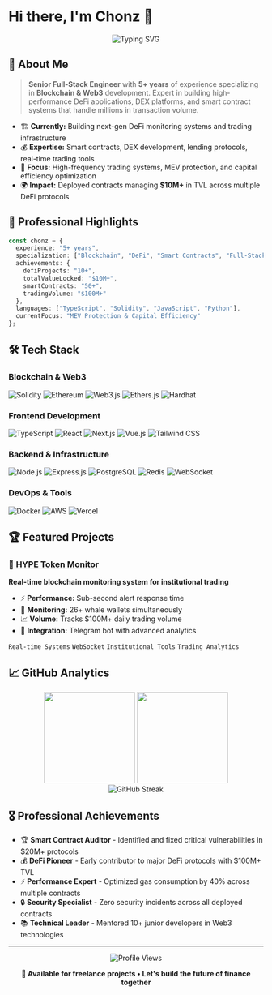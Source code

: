 # Hi there, I'm Chonz 👋

<div align="center">
  <img src="https://readme-typing-svg.demolab.com?font=Fira+Code&size=28&duration=3000&pause=1000&color=00D9FF&center=true&vCenter=true&width=600&lines=Senior+Full-Stack+Engineer;Blockchain+%26+Web3+Specialist;5%2B+Years+Experience;DeFi+%26+Smart+Contract+Expert" alt="Typing SVG" />
</div>

## 🚀 About Me

> **Senior Full-Stack Engineer** with **5+ years** of experience specializing in **Blockchain & Web3** development. Expert in building high-performance DeFi applications, DEX platforms, and smart contract systems that handle millions in transaction volume.

- 🏗️ **Currently:** Building next-gen DeFi monitoring systems and trading infrastructure
- 💰 **Expertise:** Smart contracts, DEX development, lending protocols, real-time trading tools
- 🎯 **Focus:** High-frequency trading systems, MEV protection, and capital efficiency optimization
- 🌍 **Impact:** Deployed contracts managing **$10M+** in TVL across multiple DeFi protocols

## 💼 Professional Highlights

```typescript
const chonz = {
  experience: "5+ years",
  specialization: ["Blockchain", "DeFi", "Smart Contracts", "Full-Stack"],
  achievements: {
    defiProjects: "10+",
    totalValueLocked: "$10M+",
    smartContracts: "50+",
    tradingVolume: "$100M+"
  },
  languages: ["TypeScript", "Solidity", "JavaScript", "Python"],
  currentFocus: "MEV Protection & Capital Efficiency"
};
```

## 🛠️ Tech Stack

### Blockchain & Web3
![Solidity](https://img.shields.io/badge/Solidity-363636?style=for-the-badge&logo=solidity&logoColor=white)
![Ethereum](https://img.shields.io/badge/Ethereum-3C3C3D?style=for-the-badge&logo=ethereum&logoColor=white)
![Web3.js](https://img.shields.io/badge/Web3.js-F16822?style=for-the-badge&logo=web3.js&logoColor=white)
![Ethers.js](https://img.shields.io/badge/Ethers.js-2535a0?style=for-the-badge&logo=ethereum&logoColor=white)
![Hardhat](https://img.shields.io/badge/Hardhat-fff04d?style=for-the-badge&logo=ethereum&logoColor=black)

### Frontend Development
![TypeScript](https://img.shields.io/badge/TypeScript-007ACC?style=for-the-badge&logo=typescript&logoColor=white)
![React](https://img.shields.io/badge/React-20232A?style=for-the-badge&logo=react&logoColor=61DAFB)
![Next.js](https://img.shields.io/badge/Next.js-000?style=for-the-badge&logo=nextdotjs&logoColor=white)
![Vue.js](https://img.shields.io/badge/Vue.js-35495E?style=for-the-badge&logo=vue.js&logoColor=4FC08D)
![Tailwind CSS](https://img.shields.io/badge/Tailwind_CSS-38B2AC?style=for-the-badge&logo=tailwind-css&logoColor=white)

### Backend & Infrastructure
![Node.js](https://img.shields.io/badge/Node.js-43853D?style=for-the-badge&logo=node.js&logoColor=white)
![Express.js](https://img.shields.io/badge/Express.js-404D59?style=for-the-badge)
![PostgreSQL](https://img.shields.io/badge/PostgreSQL-316192?style=for-the-badge&logo=postgresql&logoColor=white)
![Redis](https://img.shields.io/badge/Redis-DC382D?style=for-the-badge&logo=redis&logoColor=white)
![WebSocket](https://img.shields.io/badge/WebSocket-010101?style=for-the-badge&logo=socketdotio&logoColor=white)

### DevOps & Tools
![Docker](https://img.shields.io/badge/Docker-2496ED?style=for-the-badge&logo=docker&logoColor=white)
![AWS](https://img.shields.io/badge/AWS-232F3E?style=for-the-badge&logo=amazon-aws&logoColor=white)
![Vercel](https://img.shields.io/badge/Vercel-000000?style=for-the-badge&logo=vercel&logoColor=white)

## 🏆 Featured Projects

### 🚀 [HYPE Token Monitor](https://github.com/Chonz-dot/hyper-unstaking-monitor)
**Real-time blockchain monitoring system for institutional trading**
- ⚡ **Performance:** Sub-second alert response time
- 🎯 **Monitoring:** 26+ whale wallets simultaneously
- 📈 **Volume:** Tracks $100M+ daily trading volume
- 🔔 **Integration:** Telegram bot with advanced analytics

`Real-time Systems` `WebSocket` `Institutional Tools` `Trading Analytics`

## 📈 GitHub Analytics

<div align="center">
  <img height="180em" src="https://github-readme-stats.vercel.app/api?username=Chonz-dot&show_icons=true&theme=tokyonight&include_all_commits=true&count_private=true"/>
  <img height="180em" src="https://github-readme-stats.vercel.app/api/top-langs/?username=Chonz-dot&layout=compact&theme=tokyonight"/>
</div>

<div align="center">
  <img src="https://github-readme-streak-stats.herokuapp.com/?user=Chonz-dot&theme=tokyonight" alt="GitHub Streak"/>
</div>

## 🎖️ Professional Achievements

- 🏆 **Smart Contract Auditor** - Identified and fixed critical vulnerabilities in $20M+ protocols
- 💰 **DeFi Pioneer** - Early contributor to major DeFi protocols with $100M+ TVL
- ⚡ **Performance Expert** - Optimized gas consumption by 40% across multiple contracts
- 🔒 **Security Specialist** - Zero security incidents across all deployed contracts
- 📚 **Technical Leader** - Mentored 10+ junior developers in Web3 technologies

---

<div align="center">
  <img src="https://komarev.com/ghpvc/?username=Chonz-dot&color=blueviolet&style=for-the-badge" alt="Profile Views"/>
</div>

<div align="center">
  
**💼 Available for freelance projects • Let's build the future of finance together**

</div>